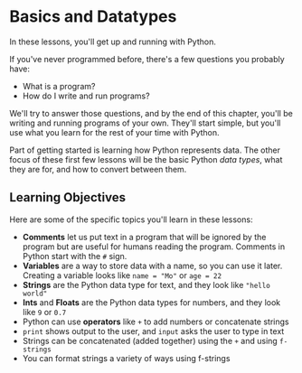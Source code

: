 # Basics and Datatypes

In these lessons, you'll get up and running with Python.

If you've never programmed before, there's a few questions you probably have:

* What is a program?
* How do I write and run programs?

We'll try to answer those questions, and by the end of this chapter, you'll be
writing and running programs of your own. They'll start simple, but you'll use
what you learn for the rest of your time with Python.

Part of getting started is learning how Python represents data. The other focus
of these first few lessons will be the basic Python _data types_, what they are
for, and how to convert between them.

## Learning Objectives

Here are some of the specific topics you'll learn in these lessons:

- **Comments** let us put text in a program that will be ignored by the program but are useful for humans reading the program. Comments in Python start with the `#` sign.
- **Variables** are a way to store data with a name, so you can use it later. Creating a variable looks like `name = "Mo"` or `age = 22`
- **Strings** are the Python data type for text, and they look like `"hello world"`
- **Ints** and **Floats** are the Python data types for numbers, and they look like `9` or `0.7`
- Python can use **operators** like `+` to add numbers or concatenate strings
- `print` shows output to the user, and `input` asks the user to type in text
- Strings can be concatenated (added together) using the `+` and using `f-strings`
- You can format strings a variety of ways using f-strings
